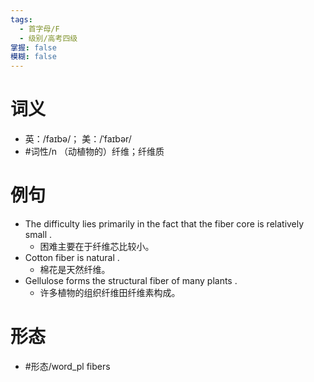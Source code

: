 ```yaml
---
tags:
  - 首字母/F
  - 级别/高考四级
掌握: false
模糊: false
---
```

# 词义
- 英：/faɪbə/； 美：/ˈfaɪbər/
- #词性/n  （动植物的）纤维；纤维质
# 例句
- The difficulty lies primarily in the fact that the fiber core is relatively small .
	- 困难主要在于纤维芯比较小。
- Cotton fiber is natural .
	- 棉花是天然纤维。
- Gellulose forms the structural fiber of many plants .
	- 许多植物的组织纤维田纤维素构成。
# 形态
- #形态/word_pl fibers
